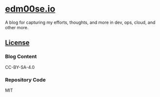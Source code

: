 # [edm00se.io](https://edm00se.io/)

A blog for capturing my efforts, thoughts, and more in dev, ops, cloud, and other more.

<!--
orange: #d07922
deep blue: #2c3e50
-->

## [License](LICENSE.md)

### Blog Content

CC-BY-SA-4.0

### Repository Code

MIT